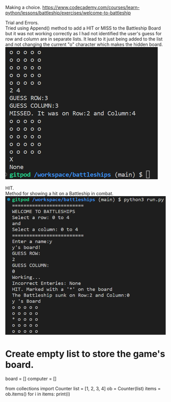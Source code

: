 
Making a choice.
https://www.codecademy.com/courses/learn-python/lessons/battleship/exercises/welcome-to-battleship

Trial and Errors.<br>
Tried using Append() method to add a HIT or MISS to the Battleship Board but it was not working correctly as I had not identified the user's guess for row and column are in separate lists. It lead to it just being added to the list and not changing the current "o" character which makes the hidden board.<br>
![Append atempt](images/readme-images/Append.board.png)

HIT.<br>
Method for showing a hit on a Battleship in combat.<br>
![HIT image](images/readme-images/HITexample.png)


# Create empty list to store the game's board.
board = []
computer = []

from collections import Counter
list = [1, 2, 3, 4]
ob = Counter(list)
items = ob.items()
for i in items:
     print(i)
 
